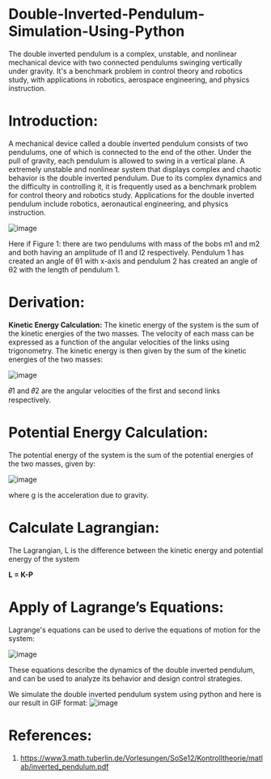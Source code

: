 # Double-Inverted-Pendulum-Simulation-Using-Python
The double inverted pendulum is a complex, unstable, and nonlinear mechanical device with two connected pendulums swinging vertically under gravity. It's a benchmark problem in control theory and robotics study, with applications in robotics, aerospace engineering, and physics instruction.

# Introduction:
A mechanical device called a double inverted pendulum consists of two pendulums, one of which is connected to the end of the other. Under the pull of gravity, each pendulum is allowed to swing in a vertical plane. A extremely unstable and nonlinear system that displays complex and chaotic behavior is the double inverted pendulum. Due to its complex dynamics and the difficulty in controlling it, it is frequently used as a benchmark problem for control theory and robotics study. Applications for the double inverted pendulum include robotics, aeronautical engineering, and physics instruction.

![image](https://github.com/user-attachments/assets/3457b429-0038-46c1-a969-4a8d756d60fc)

Here if Figure 1: there are two pendulums with mass of the bobs m1 and m2 and both having an amplitude of l1 and l2 respectively. Pendulum 1 has created an angle of θ1 with x-axis and pendulum 2 has created an angle of θ2 with the length of pendulum 1.

# Derivation:
**Kinetic Energy Calculation:**
The kinetic energy of the system is the sum of the kinetic energies of the two masses. The velocity of each mass can be expressed as a function of the angular velocities of the links using trigonometry. The kinetic energy is then given by the sum of the kinetic energies of the two masses:

![image](https://github.com/user-attachments/assets/c760b739-320e-4b1a-abb6-a3bf0d4a08ae)

𝜃̇1 and 𝜃̇2 are the angular velocities of the first and second links respectively.

# Potential Energy Calculation:
The potential energy of the system is the sum of the potential energies of the two masses, given by:

![image](https://github.com/user-attachments/assets/f16ff012-4e2d-4e99-9197-323118e838b3)

where g is the acceleration due to gravity.

# Calculate Lagrangian:
The Lagrangian, L is the difference between the kinetic energy and potential energy of the system

**L = K-P**
# Apply of Lagrange’s Equations:
Lagrange's equations can be used to derive the equations of motion for the system:

![image](https://github.com/user-attachments/assets/9c9cb5a2-f89a-4463-8f7c-ef1d9b0d8840)

These equations describe the dynamics of the double inverted pendulum, and can be used to analyze its behavior and design control strategies.

We simulate the double inverted pendulum system using python and here is our result in GIF format: 
![image](https://github.com/user-attachments/assets/9ca89b28-0fc5-4225-a0fe-b7d328a47013)

# References:
1. https://www3.math.tuberlin.de/Vorlesungen/SoSe12/Kontrolltheorie/matlab/inverted_pendulum.pdf
                        
